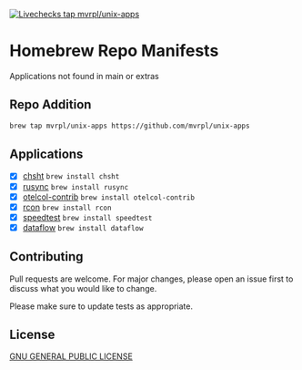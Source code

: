 [![Livechecks tap mvrpl/unix-apps](https://github.com/mvrpl/unix-apps/actions/workflows/brew_livechecks.yaml/badge.svg?branch=main)](https://github.com/mvrpl/unix-apps/actions/workflows/brew_livechecks.yaml)

# Homebrew Repo Manifests

Applications not found in main or extras

## Repo Addition

```bash
brew tap mvrpl/unix-apps https://github.com/mvrpl/unix-apps
```

## Applications

- [x] [chsht](https://github.com/mvrpl/Terminal-Cheat-Sheet) `brew install chsht`
- [x] [rusync](https://github.com/your-tools/rusync) `brew install rusync`
- [x] [otelcol-contrib](https://github.com/open-telemetry/opentelemetry-collector-contrib) `brew install otelcol-contrib`
- [x] [rcon](https://github.com/gorcon/rcon-cli) `brew install rcon`
- [x] [speedtest](https://github.com/mvrpl/speed-test) `brew install speedtest`
- [x] [dataflow](https://github.com/mvrpl/dataflow) `brew install dataflow`

## Contributing

Pull requests are welcome. For major changes, please open an issue first
to discuss what you would like to change.

Please make sure to update tests as appropriate.

## License

[GNU GENERAL PUBLIC LICENSE](https://github.com/mvrpl/unix-apps/blob/main/LICENSE)
